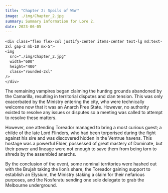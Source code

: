 ```yaml
---
title: "Chapter 2: Spoils of War"
image: ./img/Chapter_2.jpg
summary: Summary information for Lore 2.
date: 2023-06-05
---
```

    <div class="flex flex-col justify-center items-center text-lg md:text-2xl gap-2 mb-10 mx-5">
    <img
      src="./img/Chapter_2.jpg"
      width="600"
      height="400"
      class="rounded-2xl"
    />
    </div>
The remaining vampires began claiming the hunting grounds abandoned by the Camarilla, resulting in territorial disputes and clan tension. This was only exacerbated by the Ministry entering the city, who were technically welcome now that it was an Anarch Free State. However, no authority existed to resolve any issues or disputes so a meeting was called to attempt to resolve these matters.

However, one attending Toreador managed to bring a most curious guest; a childe of the late Lord Flinders, who had been torporised during the fight against his sire and was discovered hidden in the Ventrue havens. This hostage was a powerful Elder, possessed of great mastery of Dominate, but their power and lineage were not enough to save them from being torn to shreds by the assembled anarchs. 

By the conclusion of the event, some nominal territories were hashed out with the Brujah taking the lion’s share, the Toreador gaining support to establish an Elysium, the Ministry staking a claim for their nefarious purposes, and the Nosferatu sending one sole delegate to grab the Melbourne underground.
